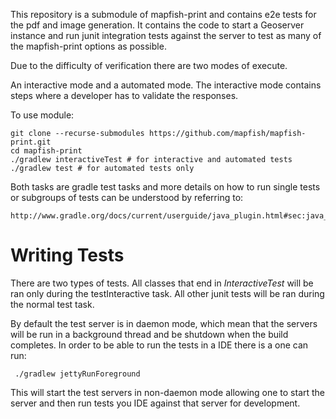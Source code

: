 This repository is a submodule of mapfish-print and contains e2e tests for the pdf and image generation.  It contains the code to
start a Geoserver instance and run junit integration tests against the server to test as many of the mapfish-print options as possible.

Due to the difficulty of verification there are two modes of execute.  

An interactive mode and a automated mode.  The interactive mode contains steps where a developer has to validate the responses.

To use module:

    git clone --recurse-submodules https://github.com/mapfish/mapfish-print.git
    cd mapfish-print
    ./gradlew interactiveTest # for interactive and automated tests
    ./gradlew test # for automated tests only
    
    
Both tasks are gradle test tasks and more details on how to run single tests or subgroups of tests can be understood by referring to:

    http://www.gradle.org/docs/current/userguide/java_plugin.html#sec:java_test


# Writing Tests

There are two types of tests.  All classes that end in _InteractiveTest_ will be ran only during the testInteractive task.  All other junit
tests will be ran during the normal test task.

By default the test server is in daemon mode, which mean that the servers will be run in a background thread and be shutdown when
the build completes.  In order to be able to run the tests in a IDE there is a one can run:

     ./gradlew jettyRunForeground

This will start the test servers in non-daemon mode allowing one to start the server and then run tests you IDE against that server for
development.